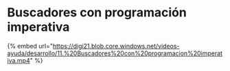 # Buscadores con programación imperativa

{% embed url="https://digi21.blob.core.windows.net/videos-ayuda/desarrollo/11.%20Buscadores%20con%20programacion%20imperativa.mp4" %}



